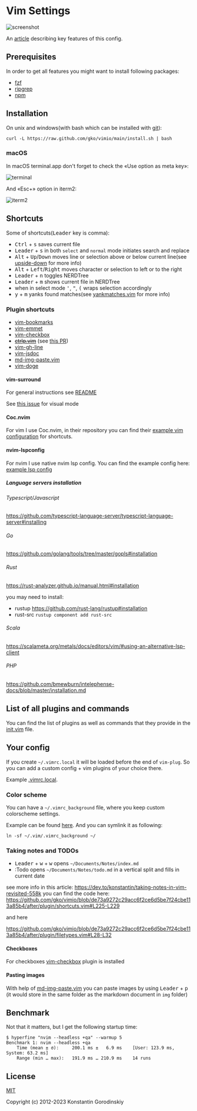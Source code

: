 # Vim Settings

![screenshot](/screenshot.png)

An [article](https://dev.to/konstantin/configuring-a-perfect-editor-for-frontend-development-1pe5) describing key features of this config.

## Prerequisites

In order to get all features you might want to install following packages:

- [fzf](https://github.com/junegunn/fzf#installation)
- [ripgrep](https://github.com/BurntSushi/ripgrep#installation)
- [npm](https://docs.npmjs.com/downloading-and-installing-node-js-and-npm)

## Installation

On unix and windows(with bash which can be installed with [git](http://msysgit.github.io/)):

```shell
curl -L https://raw.github.com/gko/vimio/main/install.sh | bash
```

### macOS

In macOS terminal.app don't forget to check the «Use option as meta key»:

![terminal](/terminal.png)

And «Esc+» option in iterm2:

![iterm2](/iterm2.png)

## Shortcuts

Some of shortcuts(<kbd>Leader</kbd> key is comma):

- <kbd>Ctrl</kbd> + <kbd>s</kbd> saves current file
- <kbd>Leader</kbd> + <kbd>s</kbd> in both `select` and `normal` mode initiates search and replace
- <kbd>Alt</kbd> + <kbd>Up</kbd>/<kbd>Down</kbd> moves line or selection above
  or below current line(see [upside-down](https://github.com/gko/upside-down) for more info)
- <kbd>Alt</kbd> + <kbd>Left</kbd>/<kbd>Right</kbd> moves character or
  selection to left or to the right
- <kbd>Leader</kbd> + <kbd>n</kbd> toggles NERDTree
- <kbd>Leader</kbd> + <kbd>m</kbd> shows current file in NERDTree
- when in select mode <kbd>'</kbd>, <kbd>"</kbd>, <kbd>(</kbd> wraps selection accordingly
- <kbd>y</kbd> + <kbd>m</kbd> yanks found matches(see
  [yankmatches.vim](https://github.com/gko/vimio/blob/main/after/plugin/yankmatches.vim)
  for more info)

### Plugin shortcuts

- [vim-bookmarks](https://github.com/MattesGroeger/vim-bookmarks#usage)
- [vim-emmet](https://github.com/mattn/emmet-vim#quick-tutorial)
- [vim-checkbox](https://github.com/jkramer/vim-checkbox#usage)
- ~~[ctrlp.vim](https://github.com/ctrlpvim/ctrlp.vim#basic-usage)~~ (see [this PR](https://github.com/gko/vimio/pull/17))
- [vim-gh-line](https://github.com/ruanyl/vim-gh-line#how-to-use)
- [vim-jsdoc](https://github.com/heavenshell/vim-jsdoc#usage)
- [md-img-paste.vim](https://github.com/ferrine/md-img-paste.vim#usage)
- [vim-doge](https://github.com/kkoomen/vim-doge#gdoge_mapping)

#### vim-surround

For general instructions see
[README](https://github.com/tpope/vim-surround#surroundvim)

See [this issue](https://github.com/tpope/vim-surround/issues/220) for visual mode

#### Coc.nvim

For vim I use Coc.nvim, in their repository you can find their [example vim configuration](https://github.com/neoclide/coc.nvim#example-vim-configuration) for shortcuts.

#### nvim-lspconfig

For nvim I use native nvim lsp config. You can find the example config here: [example lsp config](https://github.com/neovim/nvim-lspconfig#suggested-configuration)

##### Language servers installation

###### Typescript/Javascript

https://github.com/typescript-language-server/typescript-language-server#installing

###### Go

https://github.com/golang/tools/tree/master/gopls#installation

###### Rust

https://rust-analyzer.github.io/manual.html#installation

you may need to install:

- rustup https://github.com/rust-lang/rustup#installation
- rust-src `rustup component add rust-src`

###### Scala

https://scalameta.org/metals/docs/editors/vim/#using-an-alternative-lsp-client

###### PHP

https://github.com/bmewburn/intelephense-docs/blob/master/installation.md

## List of all plugins and commands

You can find the list of plugins as well as commands that they provide in the [init.vim](https://github.com/gko/vimio/blob/main/init.vim) file.

## Your config

If you create `~/.vimrc.local` it will be loaded before the end of `vim-plug`.
So you can add a custom config + vim plugins of your choice there.

Example [.vimrc.local](/.vimrc.local).

### Color scheme

You can have a `~/.vimrc_background` file, where you keep custom colorscheme
settings.

Example can be found [here](/.vimrc_background). And you can symlink it as
following:
```shell
ln -sf ~/.vim/.vimrc_background ~/
```
### Taking notes and TODOs

- <kbd>Leader</kbd> + <kbd>w</kbd> + <kbd>w</kbd> opens `~/Documents/Notes/index.md`
- :Todo opens `~/Documents/Notes/todo.md` in a vertical split and fills in current date

see more info in this article: https://dev.to/konstantin/taking-notes-in-vim-revisited-558k
you can find the code here:
https://github.com/gko/vimio/blob/de73a9272c29acc6f2ce6d5be7f24cbe113a85b4/after/plugin/shortcuts.vim#L225-L229

and here

https://github.com/gko/vimio/blob/de73a9272c29acc6f2ce6d5be7f24cbe113a85b4/after/plugin/filetypes.vim#L28-L32

#### Checkboxes

For checkboxes [vim-checkbox](https://github.com/jkramer/vim-checkbox#usage) plugin is installed

#### Pasting images

With help of [md-img-paste.vim](https://github.com/ferrine/md-img-paste.vim#usage) you can paste images by using <kbd>Leader</kbd> + <kbd>p</kbd> (it would store in the same folder as the markdown document in `img` folder)

## Benchmark

Not that it matters, but I get the following startup time:
```
$ hyperfine "nvim --headless +qa" --warmup 5
Benchmark 1: nvim --headless +qa
    Time (mean ± σ):     200.1 ms ±   6.9 ms    [User: 123.9 ms, System: 63.2 ms]
    Range (min … max):   191.9 ms … 210.9 ms    14 runs
```

## License

[MIT](http://opensource.org/licenses/MIT)

Copyright (c) 2012-2023 Konstantin Gorodinskiy

